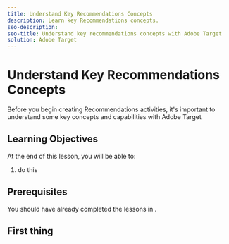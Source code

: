 ```yaml
---
title: Understand Key Recommendations Concepts
description: Learn key Recommendations concepts.
seo-description:
seo-title: Understand key recommendations concepts with Adobe Target
solution: Adobe Target
---
```


# Understand Key Recommendations Concepts

Before you begin creating Recommendations activities, it's important to understand some key concepts and capabilities with Adobe Target

## Learning Objectives

At the end of this lesson, you will be able to:

1. do this

## Prerequisites

You should have already completed the lessons in .

## First thing